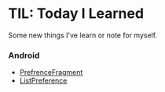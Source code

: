 # TIL: Today I Learned

Some new things I've learn or note for myself.

### Android
- [PrefrenceFragment](Android/PrefernceFragment.md)
- [ListPreference](Android/ListPreference.md)
